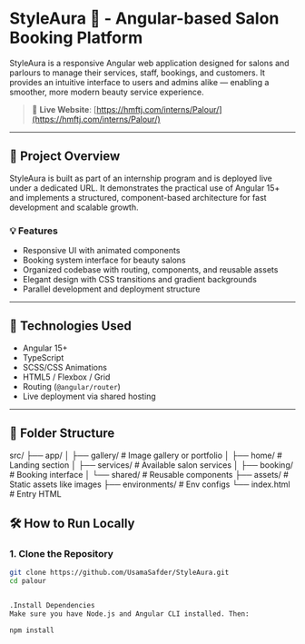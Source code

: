# StyleAura 💅 - Angular-based Salon Booking Platform

StyleAura is a responsive Angular web application designed for salons and parlours to manage their services, staff, bookings, and customers. It provides an intuitive interface to users and admins alike — enabling a smoother, more modern beauty service experience.

> 🔴 **Live Website**: [https://hmftj.com/interns/Palour/](https://hmftj.com/interns/Palour/)

---

## 🧾 Project Overview

StyleAura is built as part of an internship program and is deployed live under a dedicated URL. It demonstrates the practical use of Angular 15+ and implements a structured, component-based architecture for fast development and scalable growth.

### 💡 Features
- Responsive UI with animated components
- Booking system interface for beauty salons
- Organized codebase with routing, components, and reusable assets
- Elegant design with CSS transitions and gradient backgrounds
- Parallel development and deployment structure

---

## 🚀 Technologies Used

- Angular 15+
- TypeScript
- SCSS/CSS Animations
- HTML5 / Flexbox / Grid
- Routing (`@angular/router`)
- Live deployment via shared hosting

---

## 📁 Folder Structure

src/
├── app/
│ ├── gallery/ # Image gallery or portfolio
│ ├── home/ # Landing section
│ ├── services/ # Available salon services
│ ├── booking/ # Booking interface
│ └── shared/ # Reusable components
├── assets/ # Static assets like images
├── environments/ # Env configs
└── index.html # Entry HTML



## 🛠️ How to Run Locally

### 1. Clone the Repository

```bash
git clone https://github.com/UsamaSafder/StyleAura.git
cd palour


.Install Dependencies
Make sure you have Node.js and Angular CLI installed. Then:

npm install


